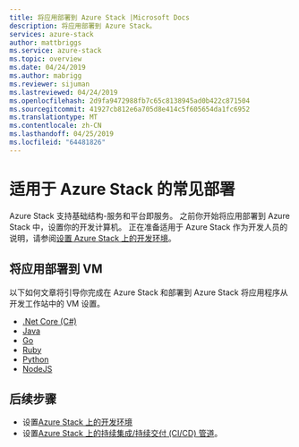 ```yaml
---
title: 将应用部署到 Azure Stack |Microsoft Docs
description: 将应用部署到 Azure Stack。
services: azure-stack
author: mattbriggs
ms.service: azure-stack
ms.topic: overview
ms.date: 04/24/2019
ms.author: mabrigg
ms.reviewer: sijuman
ms.lastreviewed: 04/24/2019
ms.openlocfilehash: 2d9fa9472988fb7c65c8138945ad0b422c871504
ms.sourcegitcommit: 41927cb812e6a705d8e414c5f605654da1fc6952
ms.translationtype: MT
ms.contentlocale: zh-CN
ms.lasthandoff: 04/25/2019
ms.locfileid: "64481826"
---
```

# <a name="common-deployments-for-azure-stack"></a>适用于 Azure Stack 的常见部署

Azure Stack 支持基础结构-服务和平台即服务。 之前你开始将应用部署到 Azure Stack 中，设置你的开发计算机。 正在准备适用于 Azure Stack 作为开发人员的说明，请参阅[设置 Azure Stack 上的开发环境](azure-stack-dev-start.md)。

## <a name="deploy-an-app-to-a-vm"></a>将应用部署到 VM

以下如何文章将引导你完成在 Azure Stack 和部署到 Azure Stack 将应用程序从开发工作站中的 VM 设置。

- [.Net Core (C#)](azure-stack-dev-start-howto-vm-dotnet.md)
- [Java](azure-stack-dev-start-howto-vm-java.md)
- [Go](azure-stack-dev-start-howto-vm-go.md)
- [Ruby](azure-stack-dev-start-howto-vm-ruby.md)
- [Python](azure-stack-dev-start-howto-vm-python.md)
- [NodeJS](azure-stack-dev-start-howto-vm-nodejs.md)

<!-- 
## Deploy an app using Azure Stack Resource Manager

The following how to article will walk you through using the Azure Stack SDK for your language to create an Azure Stack Resource Manager template to create your resources, and then deploy to those resources in Azure Stack.

- .Net Core (C#)
- Java
- Go
- Ruby
- Python

## Deploy an app to Azure Stack App service

The following how to articles will walk you deploying your app to the Azure Stack app service.

- .Net Core (C#)
- Java
- Go
- Ruby
- Python

## Deploy an app with Docker to Kubernetes

The following how to articles will walk you through deploying your Docker container to Kubernetes hosted by Azure Stack.

- .Net Core (C#)
- Java
- Go
- Ruby
- Python

-->

## <a name="next-steps"></a>后续步骤

- 设置[Azure Stack 上的开发环境](azure-stack-dev-start.md)
- 设置[Azure Stack 上的持续集成/持续交付 (CI/CD) 管道](azure-stack-solution-pipeline.md)。
